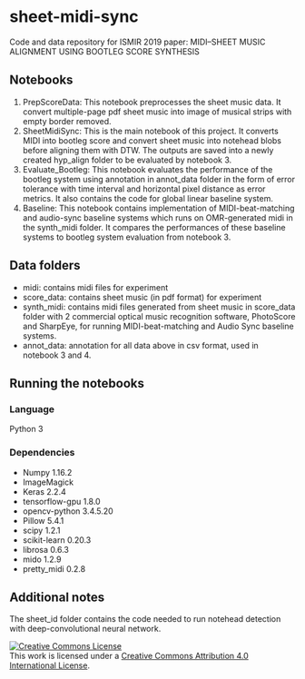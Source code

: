 # sheet-midi-sync
Code and data repository for ISMIR 2019 paper: MIDI–SHEET MUSIC ALIGNMENT USING BOOTLEG SCORE SYNTHESIS

## Notebooks
1. PrepScoreData: This notebook preprocesses the sheet music data. It convert multiple-page pdf sheet music into image of musical strips with empty border removed.
2. SheetMidiSync: This is the main notebook of this project. It converts MIDI into bootleg score and convert sheet music into notehead blobs before aligning them with DTW. The outputs are saved into a newly created hyp_align folder to be evaluated by notebook 3.
3. Evaluate_Bootleg: This notebook evaluates the performance of the bootleg system using annotation in annot_data folder in the form of error tolerance with time interval and horizontal pixel distance as error metrics. It also contains the code for global linear baseline system.
4. Baseline: This notebook contains implementation of MIDI-beat-matching and audio-sync baseline systems which runs on OMR-generated midi in the synth_midi folder. It compares the performances of these baseline systems to bootleg system evaluation from notebook 3.

## Data folders
- midi: contains midi files for experiment
- score_data: contains sheet music (in pdf format) for experiment
- synth_midi: contains midi files generated from sheet music in score_data folder with 2 commercial optical music recognition software, PhotoScore and SharpEye, for running MIDI-beat-matching and Audio Sync baseline systems.
- annot_data: annotation for all data above in csv format, used in notebook 3 and 4.

## Running the notebooks

### Language
Python 3

### Dependencies
- Numpy 1.16.2
- ImageMagick 
- Keras 2.2.4 
- tensorflow-gpu 1.8.0
- opencv-python 3.4.5.20
- Pillow 5.4.1
- scipy 1.2.1
- scikit-learn 0.20.3
- librosa 0.6.3 
- mido 1.2.9
- pretty_midi 0.2.8

## Additional notes
The sheet_id folder contains the code needed to run notehead detection with deep-convolutional neural network.

<a rel="license" href="http://creativecommons.org/licenses/by/4.0/"><img alt="Creative Commons License" style="border-width:0" src="https://i.creativecommons.org/l/by/4.0/80x15.png" /></a><br />This work is licensed under a <a rel="license" href="http://creativecommons.org/licenses/by/4.0/">Creative Commons Attribution 4.0 International License</a>.
